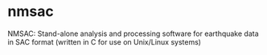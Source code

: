 # nmsac
NMSAC: Stand-alone analysis and processing software for earthquake data in SAC format (written in C for use on Unix/Linux systems)

